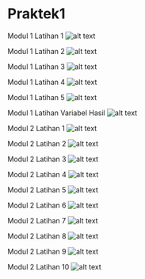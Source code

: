 # Praktek1
Modul 1 Latihan 1
![alt text](https://github.com/DimasRafly/Praktek1/blob/master/Modul1/modul1_1.png)

Modul 1 Latihan 2
![alt text](https://github.com/DimasRafly/Praktek1/blob/master/Modul1/modul1_2.png)

Modul 1 Latihan 3
![alt text](https://github.com/DimasRafly/Praktek1/blob/master/Modul1/modul1_3.png)

Modul 1 Latihan 4
![alt text](https://github.com/DimasRafly/Praktek1/blob/master/Modul1/modul1_4.png)

Modul 1 Latihan 5
![alt text](https://github.com/DimasRafly/Praktek1/blob/master/Modul1/modul1_5.png)

Modul 1 Latihan Variabel Hasil
![alt text](https://github.com/DimasRafly/Praktek1/blob/master/Modul1/modul1_variabel%20hasil.png)

Modul 2 Latihan 1
![alt text](https://github.com/DimasRafly/Praktek1/blob/master/Modul2/modul2_1.png)

Modul 2 Latihan 2
![alt text](https://github.com/DimasRafly/Praktek1/blob/master/Modul2/modul2_2.png)

Modul 2 Latihan 3
![alt text](https://github.com/DimasRafly/Praktek1/blob/master/Modul2/modul2_3.png)

Modul 2 Latihan 4
![alt text](https://github.com/DimasRafly/Praktek1/blob/master/Modul2/modul2_4.png)

Modul 2 Latihan 5
![alt text](https://github.com/DimasRafly/Praktek1/blob/master/Modul2/modul2_5.png)

Modul 2 Latihan 6
![alt text](https://github.com/DimasRafly/Praktek1/blob/master/Modul2/modul2_6.png)

Modul 2 Latihan 7
![alt text](https://github.com/DimasRafly/Praktek1/blob/master/Modul2/modul2_7.png)

Modul 2 Latihan 8
![alt text](https://github.com/DimasRafly/Praktek1/blob/master/Modul2/modul2_8.png)

Modul 2 Latihan 9
![alt text](https://github.com/DimasRafly/Praktek1/blob/master/Modul2/modul2_9.png)

Modul 2 Latihan 10
![alt text](https://github.com/DimasRafly/Praktek1/blob/master/Modul2/modul2_10.png)
